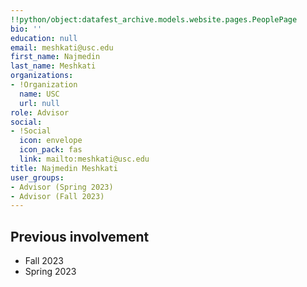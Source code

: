 ```yaml
---
!!python/object:datafest_archive.models.website.pages.PeoplePage
bio: ''
education: null
email: meshkati@usc.edu
first_name: Najmedin
last_name: Meshkati
organizations:
- !Organization
  name: USC
  url: null
role: Advisor
social:
- !Social
  icon: envelope
  icon_pack: fas
  link: mailto:meshkati@usc.edu
title: Najmedin Meshkati
user_groups:
- Advisor (Spring 2023)
- Advisor (Fall 2023)
---
```


## Previous involvement

* Fall 2023
* Spring 2023